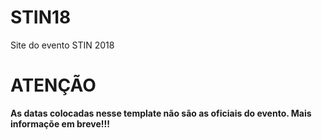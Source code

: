# STIN18
Site do evento STIN 2018

# ATENÇÃO
**As datas colocadas nesse template não são as oficiais do evento. Mais informaçõe em breve!!!**
